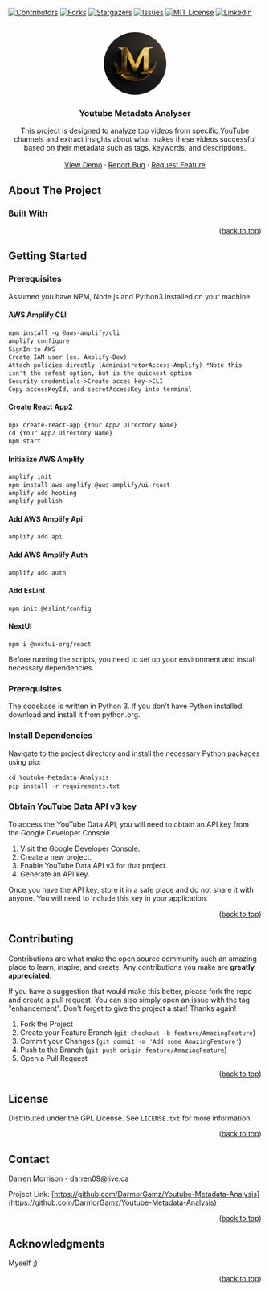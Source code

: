 <a name="readme-top"></a>

[![Contributors][contributors-shield]][contributors-url]
[![Forks][forks-shield]][forks-url]
[![Stargazers][stars-shield]][stars-url]
[![Issues][issues-shield]][issues-url]
[![MIT License][license-shield]][license-url]
[![LinkedIn][linkedin-shield]][linkedin-url]



<!-- PROJECT LOGO -->
<br />
<div align="center">
  <a href="https://github.com/DarmorGamz/Youtube-Metadata-Analysis">
    <img src="images/logo.png" alt="Logo" width="125" height="125">
  </a>
<h3 align="center">Youtube Metadata Analyser</h3>

  <p align="center">
    This project is designed to analyze top videos from specific YouTube channels and extract insights about what makes these videos successful based on their metadata such as tags, keywords, and descriptions.
    <br />
    <br />
    <a href="https://github.com/DarmorGamz/Youtube-Metadata-Analysis">View Demo</a>
    ·
    <a href="https://github.com/DarmorGamz/Youtube-Metadata-Analysis/issues">Report Bug</a>
    ·
    <a href="https://github.com/DarmorGamz/Youtube-Metadata-Analysis/issues">Request Feature</a>
  </p>
</div>

<!-- ABOUT THE PROJECT -->
## About The Project

### Built With

<p align="right">(<a href="#readme-top">back to top</a>)</p>

<!-- GETTING STARTED -->
## Getting Started
### Prerequisites
Assumed you have NPM, Node.js and Python3 installed on your machine 
#### AWS Amplify CLI
```
npm install -g @aws-amplify/cli
amplify configure
SignIn to AWS
Create IAM user (ex. Amplify-Dev)
Attach policies directly (AdministratorAccess-Amplify) *Note this isn't the safest option, but is the quickest option
Security credentials->Create acces key->CLI
Copy accessKeyId, and secretAccessKey into terminal
```
####  Create React App2
```
npx create-react-app {Your App2 Directory Name}
cd {Your App2 Directory Name}
npm start
```
####  Initialize AWS Amplify
```
amplify init
npm install aws-amplify @aws-amplify/ui-react
amplify add hosting
amplify publish
```
####  Add AWS Amplify Api
```
amplify add api
```
####  Add AWS Amplify Auth
```
amplify add auth
```
####  Add EsLint
```
npm init @eslint/config
```
####  NextUI
```
npm i @nextui-org/react
```

Before running the scripts, you need to set up your environment and install necessary dependencies.

### Prerequisites
The codebase is written in Python 3. If you don't have Python installed, download and install it from python.org.
### Install Dependencies
Navigate to the project directory and install the necessary Python packages using pip:
```python
cd Youtube-Metadata-Analysis
pip install -r requirements.txt
```
### Obtain YouTube Data API v3 key
To access the YouTube Data API, you will need to obtain an API key from the Google Developer Console.
1. Visit the Google Developer Console.
2. Create a new project.
3. Enable YouTube Data API v3 for that project.
4. Generate an API key.

Once you have the API key, store it in a safe place and do not share it with anyone. You will need to include this key in your application.

<p align="right">(<a href="#readme-top">back to top</a>)</p>

<!-- CONTRIBUTING -->
## Contributing

Contributions are what make the open source community such an amazing place to learn, inspire, and create. Any contributions you make are **greatly appreciated**.

If you have a suggestion that would make this better, please fork the repo and create a pull request. You can also simply open an issue with the tag "enhancement".
Don't forget to give the project a star! Thanks again!

1. Fork the Project
2. Create your Feature Branch (`git checkout -b feature/AmazingFeature`)
3. Commit your Changes (`git commit -m 'Add some AmazingFeature'`)
4. Push to the Branch (`git push origin feature/AmazingFeature`)
5. Open a Pull Request

<p align="right">(<a href="#readme-top">back to top</a>)</p>

<!-- LICENSE -->
## License

Distributed under the GPL License. See `LICENSE.txt` for more information.

<p align="right">(<a href="#readme-top">back to top</a>)</p


<!-- CONTACT -->
## Contact

Darren Morrison - darren09@live.ca 

Project Link: [https://github.com/DarmorGamz/Youtube-Metadata-Analysis](https://github.com/DarmorGamz/Youtube-Metadata-Analysis)

<p align="right">(<a href="#readme-top">back to top</a>)</p>



<!-- ACKNOWLEDGMENTS -->
## Acknowledgments
Myself ;)
<p align="right">(<a href="#readme-top">back to top</a>)</p>



<!-- MARKDOWN LINKS & IMAGES -->
<!-- https://www.markdownguide.org/basic-syntax/#reference-style-links -->
[contributors-shield]: https://img.shields.io/github/contributors/DarmorGamz/Youtube-Metadata-Analysis.svg?style=for-the-badge
[contributors-url]: https://github.com/DarmorGamz/Youtube-Metadata-Analysis/graphs/contributors
[forks-shield]: https://img.shields.io/github/forks/DarmorGamz/Youtube-Metadata-Analysis.svg?style=for-the-badge
[forks-url]: https://github.com/DarmorGamz/Youtube-Metadata-Analysis/network/members
[stars-shield]: https://img.shields.io/github/stars/DarmorGamz/Youtube-Metadata-Analysis.svg?style=for-the-badge
[stars-url]: https://github.com/DarmorGamz/Youtube-Metadata-Analysis/stargazers
[issues-shield]: https://img.shields.io/github/issues/DarmorGamz/Youtube-Metadata-Analysis.svg?style=for-the-badge
[issues-url]: https://github.com/DarmorGamz/Youtube-Metadata-Analysis/issues
[license-shield]: https://img.shields.io/github/license/DarmorGamz/Youtube-Metadata-Analysis.svg?style=for-the-badge
[license-url]: https://github.com/DarmorGamz/Youtube-Metadata-Analysis/blob/master/LICENSE.txt
[linkedin-shield]: https://img.shields.io/badge/-LinkedIn-black.svg?style=for-the-badge&logo=linkedin&colorB=555
[linkedin-url]: https://linkedin.com/in/darren--morrison
[product-screenshot]: images/screenshot.png

[C.com]: https://img.shields.io/badge/c-%2300599C.svg?style=for-the-badge&logo=c&logoColor=white
[C-url]: https://www.cprogramming.com
[PHP.com]: https://img.shields.io/badge/php-%23777BB4.svg?style=for-the-badge&logo=php&logoColor=white
[PHP-url]: https://www.php.net/
[MYSQL.com]: https://img.shields.io/badge/mysql-%2300f.svg?style=for-the-badge&logo=mysql&logoColor=white
[MYSQL-url]: https://www.mysql.com/
[HTML.com]: https://img.shields.io/badge/html5-%23E34F26.svg?style=for-the-badge&logo=html5&logoColor=white
[HTML-url]: https://www.w3.org/html/#:~:text=W3C%20HTML&text=https%3A%2F%2Fhtml.spec.whatwg,is%20the%20current%20HTML%20standard.
[CSS3.com]: https://img.shields.io/badge/css3-%231572B6.svg?style=for-the-badge&logo=css3&logoColor=white
[CSS3-url]: https://www.css3.com/
[JavaScript.com]: https://img.shields.io/badge/javascript-%23323330.svg?style=for-the-badge&logo=javascript&logoColor=%23F7DF1E
[JavaScript-url]: https://www.javascript.com/


[Linux.com]: https://img.shields.io/badge/Linux-FCC624?style=for-the-badge&logo=linux&logoColor=black
[Linux-url]: https://aws.amazon.com/amazon-linux-2/


[AWS.com]: https://img.shields.io/badge/AWS-%23FF9900.svg?style=for-the-badge&logo=amazon-aws&logoColor=white
[AWS-url]: https://aws.amazon.com/

[PHPStorm.com]: https://img.shields.io/badge/phpstorm-143?style=for-the-badge&logo=phpstorm&logoColor=black&color=black&labelColor=darkorchid
[PHPStorm-url]: https://www.jetbrains.com/phpstorm/
